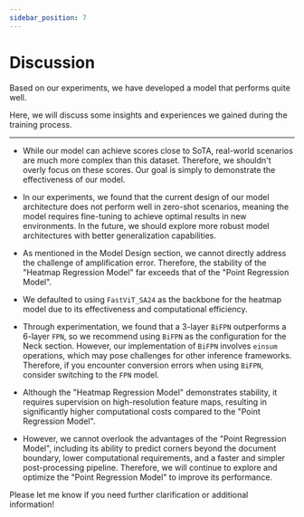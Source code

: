 ```yaml
---
sidebar_position: 7
---
```


# Discussion

Based on our experiments, we have developed a model that performs quite well.

Here, we will discuss some insights and experiences we gained during the training process.

---

- While our model can achieve scores close to SoTA, real-world scenarios are much more complex than this dataset. Therefore, we shouldn't overly focus on these scores. Our goal is simply to demonstrate the effectiveness of our model.

- In our experiments, we found that the current design of our model architecture does not perform well in zero-shot scenarios, meaning the model requires fine-tuning to achieve optimal results in new environments. In the future, we should explore more robust model architectures with better generalization capabilities.

- As mentioned in the Model Design section, we cannot directly address the challenge of amplification error. Therefore, the stability of the "Heatmap Regression Model" far exceeds that of the "Point Regression Model".

- We defaulted to using `FastViT_SA24` as the backbone for the heatmap model due to its effectiveness and computational efficiency.

- Through experimentation, we found that a 3-layer `BiFPN` outperforms a 6-layer `FPN`, so we recommend using `BiFPN` as the configuration for the Neck section. However, our implementation of `BiFPN` involves `einsum` operations, which may pose challenges for other inference frameworks. Therefore, if you encounter conversion errors when using `BiFPN`, consider switching to the `FPN` model.

- Although the "Heatmap Regression Model" demonstrates stability, it requires supervision on high-resolution feature maps, resulting in significantly higher computational costs compared to the "Point Regression Model".

- However, we cannot overlook the advantages of the "Point Regression Model", including its ability to predict corners beyond the document boundary, lower computational requirements, and a faster and simpler post-processing pipeline. Therefore, we will continue to explore and optimize the "Point Regression Model" to improve its performance.

Please let me know if you need further clarification or additional information!
